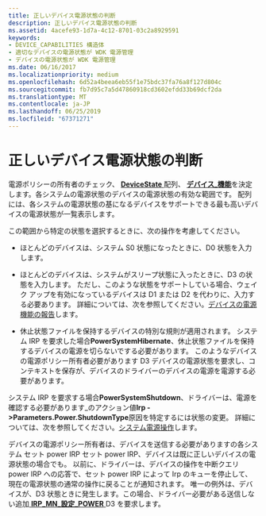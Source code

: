 ```yaml
---
title: 正しいデバイス電源状態の判断
description: 正しいデバイス電源状態の判断
ms.assetid: 4acefe93-1d7a-4c12-8701-03c2a8929591
keywords:
- DEVICE_CAPABILITIES 構造体
- 適切なデバイスの電源状態が WDK 電源管理
- デバイスの電源状態が WDK 電源管理
ms.date: 06/16/2017
ms.localizationpriority: medium
ms.openlocfilehash: 6d52a4beea6eb55f1e75bdc37fa76a8f127d804c
ms.sourcegitcommit: fb7d95c7a5d47860918cd3602efdd33b69dcf2da
ms.translationtype: MT
ms.contentlocale: ja-JP
ms.lasthandoff: 06/25/2019
ms.locfileid: "67371271"
---
```

# <a name="determining-the-correct-device-power-state"></a>正しいデバイス電源状態の判断





電源ポリシーの所有者のチェック、 [ **DeviceState** ](devicestate.md)配列、 [**デバイス\_機能**](https://docs.microsoft.com/windows-hardware/drivers/ddi/content/wdm/ns-wdm-_device_capabilities)を決定します。各システムの電源状態のデバイスの電源状態の有効な範囲です。 配列には、各システムの電源状態の基になるデバイスをサポートできる最も高いデバイスの電源状態が一覧表示します。

この範囲から特定の状態を選択するときに、次の操作を考慮してください。

-   ほとんどのデバイスは、システム S0 状態になったときに、D0 状態を入力します。

-   ほとんどのデバイスは、システムがスリープ状態に入ったときに、D3 の状態を入力します。 ただし、このような状態をサポートしている場合、ウェイク アップを有効になっているデバイスは D1 または D2 を代わりに、入力する必要あります。 詳細については、次を参照してください。[デバイスの電源機能の報告](reporting-device-power-capabilities.md)します。

-   休止状態ファイルを保持するデバイスの特別な規則が適用されます。 システム IRP を要求した場合**PowerSystemHibernate**、休止状態ファイルを保持するデバイスの電源を切らないでする必要があります。 このようなデバイスの電源ポリシー所有者必要があります D3 デバイスの電源状態を要求し、コンテキストを保存が、デバイスのドライバーのデバイスの電源を電源する必要があります。

システム IRP を要求する場合**PowerSystemShutdown**、ドライバーは、電源を確認する必要があります\_のアクション値**Irp -&gt;Parameters.Power.ShutdownType**原因を特定するには状態の変更。 詳細については、次を参照してください。[システム電源操作](system-power-actions.md)します。

デバイスの電源ポリシー所有者は、デバイスを送信する必要がありますの各システム セット power IRP セット power IRP、デバイスは既に正しいデバイスの電源状態の場合でも。 以前に、ドライバーは、デバイスの操作を中断クエリ power IRP への応答で、セット power IRP によって Irp のキューを停止して、現在の電源状態の通常の操作に戻ることが通知されます。 唯一の例外は、デバイスが、D3 状態ときに発生します。この場合、ドライバー必要がある送信しない追加[ **IRP\_MN\_設定\_POWER** ](https://docs.microsoft.com/windows-hardware/drivers/kernel/irp-mn-set-power) D3 を要求します。

 

 




